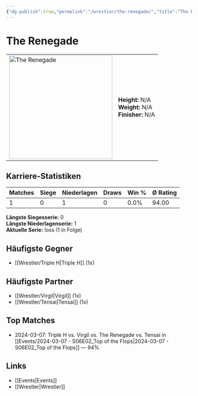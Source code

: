 ```yaml
---
{"dg-publish":true,"permalink":"/wrestler/the-renegade/","title":"The Renegade","tags":["wrestler"],"noteIcon":""}
---
```



# The Renegade

<table>
        <tr>
        <td><img src="https://github.com/CptSpaulding1980/choke-slam-wrestling/releases/download/images/The_Renegade.png" width="280" alt="The Renegade"></td>
        <td>
        <b>Height:</b> N/A<br>
        <b>Weight:</b> N/A<br>
        <b>Finisher:</b> N/A<br>
        </td>
        </tr>
        </table>
        
## Karriere-Statistiken

| Matches | Siege | Niederlagen | Draws | Win % | Ø Rating |
|---------|-------|-------------|-------|-------|-----------|
| 1 | 0 | 1 | 0 | 0.0% | 94.00 |

**Längste Siegesserie:** 0<br>**Längste Niederlagenserie:** 1<br>**Aktuelle Serie:** loss (1 in Folge)


## Häufigste Gegner
- [[Wrestler/Triple H\|Triple H]] (1x)

## Häufigste Partner
- [[Wrestler/Virgil\|Virgil]] (1x)
- [[Wrestler/Tensai\|Tensai]] (1x)

## Top Matches
- 2024-03-07: Triple H vs. Virgil vs. The Renegade vs. Tensai in [[Events/2024-03-07 - S06E02_Top of the Flops\|2024-03-07 - S06E02_Top of the Flops]] — 94%

## Links
- [[Events\|Events]]
- [[Wrestler\|Wrestler]]
